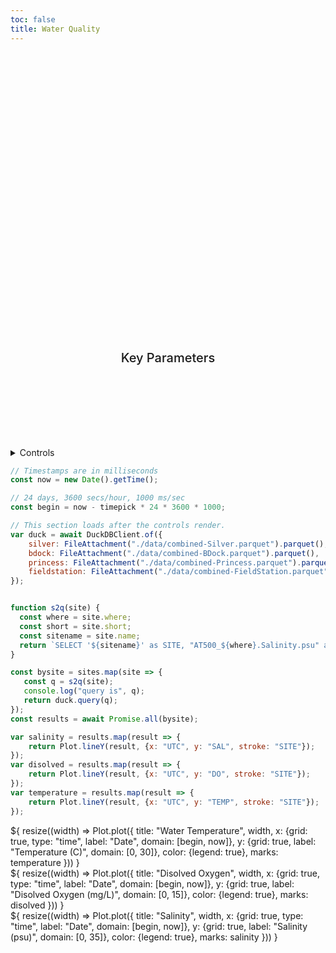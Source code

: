 ```yaml
---
toc: false
title: Water Quality
---
```


<style>

.hero {
  display: flex;
  flex-direction: column;
  align-items: center;
  font-family: var(--sans-serif);
  margin: 4rem 0 8rem;
  text-wrap: balance;
  text-align: center;
}

.hero h1 {
  margin: 2rem 0;
  max-width: none;
  font-size: 14vw;
  font-weight: 900;
  line-height: 1;
  background: linear-gradient(30deg, var(--theme-foreground-focus), currentColor);
  -webkit-background-clip: text;
  -webkit-text-fill-color: transparent;
  background-clip: text;
}

.hero h2 {
  margin: 0;
  max-width: 34em;
  font-size: 20px;
  font-style: initial;
  font-weight: 500;
  line-height: 1.5;
  color: var(--theme-foreground-muted);
}

@media (min-width: 640px) {
  .hero h1 {
    font-size: 90px;
  }
}

</style>

<div class="hero">
	<h1>Noyo Harbor Blue Economy</h1>
	<h2>Key Parameters</h2>
</div>


<details>
  <summary>Controls</summary>

```js
const timelist = [
  ["1 Week", 7],
  ["2 Weeks", 14],
  ["1 Month", 30],
  ["2 Months", 60],
  ["3 Months", 90],
  ["6 Months", 180]
];

const sites_list = [
   {
     name: "B-Dock",
	 short: "bdock",
	 where: "Surface",
	 variables: ["AT500_Surface.Specific Conductivity.µS/cm", "AT500_Surface.DO.mg/L", "AT500_Surface.Temperature.C", "AT500_Surface.Density.g/cm³", "AT500_Surface.Salinity.psu", "AT500_Surface.Pressure.psi"]
   },
   {
     name: "The Wharf",
	 short: "silver",
	 where: "Surface",
	 variables: ["AT500_Surface.Temperature.C"]
   },
   {
     name: "Princess Seafood",
	 short: "princess",
	 where: "Surface",
	 variables: ["AT500_Surface.Temperature.C"]
   },
   {
     name: "Field Station Surface",
	 short: "fieldstation",
	 where: "Surface",
	 variables: ["AT500_Surface.Temperature.C"]
   },
   {
     name: "Field Station Bottom",
	 short: "fieldstation",
	 where: "Bottom",
	 variables: ["AT500_Bottom.Temperature.C"]
   },
];

const timepick = view(
  Inputs.radio(
    new Map(timelist),
    {
		value: 7, 
		label: "Time range", 
		format: (t) => {
	    return html`<span style="
          font-size: 1.5vw;
          font-weight: 300;
          line-height: 1;
        ">${t[0]}</span>`
	  }
   	}
  )
);

const sites = view(
  Inputs.checkbox(
    sites_list,
    {
      value: sites_list, 
      label: "Site",
      format: (t) => {
	    return html`<span style="
          font-size: 1.5vw;
          font-weight: 300;
          line-height: 1;
        ">${t.name}</span>`
	  }
    }
  )
);
```

</details>

```js
// Timestamps are in milliseconds
const now = new Date().getTime();

// 24 days, 3600 secs/hour, 1000 ms/sec
const begin = now - timepick * 24 * 3600 * 1000;
```

```js
// This section loads after the controls render.
var duck = await DuckDBClient.of({
    silver: FileAttachment("./data/combined-Silver.parquet").parquet(),
    bdock: FileAttachment("./data/combined-BDock.parquet").parquet(),
    princess: FileAttachment("./data/combined-Princess.parquet").parquet(),
    fieldstation: FileAttachment("./data/combined-FieldStation.parquet").parquet(),
});

```

```js

function s2q(site) {
  const where = site.where;
  const short = site.short;
  const sitename = site.name;
  return `SELECT '${sitename}' as SITE, "AT500_${where}.Salinity.psu" as SAL, "AT500_${where}.DO.mg/L" as DO, "AT500_${where}.Temperature.C" as TEMP, Timestamp*1000 as UTC from ${short} where UTC >= ${begin}`;
}

const bysite = sites.map(site => {
   const q = s2q(site);
   console.log("query is", q);
   return duck.query(q);
});
const results = await Promise.all(bysite);
```

```js
var salinity = results.map(result => {
	return Plot.lineY(result, {x: "UTC", y: "SAL", stroke: "SITE"});
});
var disolved = results.map(result => {
	return Plot.lineY(result, {x: "UTC", y: "DO", stroke: "SITE"});
});
var temperature = results.map(result => {
	return Plot.lineY(result, {x: "UTC", y: "TEMP", stroke: "SITE"});
});
```

<div class="grid grid-cols-1">
  <div class="card">${
    resize((width) => Plot.plot({
      title: "Water Temperature",
      width,
	  x: {grid: true, type: "time", label: "Date", domain: [begin, now]},
      y: {grid: true, label: "Temperature (C)", domain: [0, 30]},
      color: {legend: true},
      marks: temperature
    }))
  }</div>
  <div class="card">${
    resize((width) => Plot.plot({
      title: "Disolved Oxygen",
      width,
	  x: {grid: true, type: "time", label: "Date", domain: [begin, now]},
      y: {grid: true, label: "Disolved Oxygen (mg/L)", domain: [0, 15]},
      color: {legend: true},
      marks: disolved
    }))
  }</div>
  <div class="card">${
    resize((width) => Plot.plot({
      title: "Salinity",
      width,
	  x: {grid: true, type: "time", label: "Date", domain: [begin, now]},
      y: {grid: true, label: "Salinity (psu)", domain: [0, 35]},
      color: {legend: true},
      marks: salinity
    }))
  }</div>
</div>

